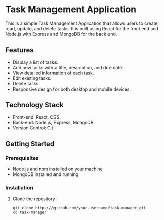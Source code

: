# Task Management Application

This is a simple Task Management Application that allows users to create, read, update, and delete tasks. It is built using React for the front end and Node.js with Express and MongoDB for the back end.

## Features

- Display a list of tasks.
- Add new tasks with a title, description, and due date.
- View detailed information of each task.
- Edit existing tasks.
- Delete tasks.
- Responsive design for both desktop and mobile devices.

## Technology Stack

- Front-end: React, CSS
- Back-end: Node.js, Express, MongoDB
- Version Control: Git

## Getting Started

### Prerequisites

- Node.js and npm installed on your machine
- MongoDB installed and running

### Installation

1. Clone the repository:

   ```bash
   git clone https://github.com/your-username/task-manager.git
   cd task-manager
